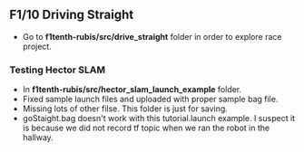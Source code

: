 ## F1/10 Driving Straight
- Go to <b>f1tenth-rubis/src/drive_straight</b> folder in order to explore race project.

### Testing Hector SLAM
- In <b>f1tenth-rubis/src/hector_slam_launch_example</b> folder.
- Fixed sample launch files and uploaded with proper sample bag file.
- Missing lots of other filse. This folder is just for saving.
- goStaight.bag doesn't work with this tutorial.launch example. I suspect it is because we did not record tf topic when we ran the robot in the hallway.
